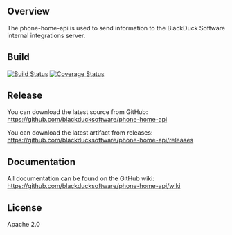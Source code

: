 ## Overview
The phone-home-api is used to send information to the BlackDuck Software internal integrations server.

## Build ##

[![Build Status](https://travis-ci.org/blackducksoftware/phone-home-api.svg?branch=master)](https://travis-ci.org/blackducksoftware/phone-home-api)
[![Coverage Status](https://coveralls.io/repos/github/blackducksoftware/phone-home-api/badge.svg?branch=master)](https://coveralls.io/github/blackducksoftware/phone-home-api?branch=master)

## Release ##
You can download the latest source from GitHub: https://github.com/blackducksoftware/phone-home-api

You can download the latest artifact from releases: https://github.com/blackducksoftware/phone-home-api/releases

## Documentation ##
All documentation can be found on the GitHub wiki:  https://github.com/blackducksoftware/phone-home-api/wiki

## License ##
Apache 2.0
